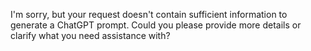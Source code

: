 I'm sorry, but your request doesn't contain sufficient information to generate a ChatGPT prompt. Could you please provide more details or clarify what you need assistance with?